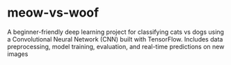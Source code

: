 # meow-vs-woof
A beginner-friendly deep learning project for classifying cats vs dogs using a Convolutional Neural Network (CNN) built with TensorFlow. Includes data preprocessing, model training, evaluation, and real-time predictions on new images
